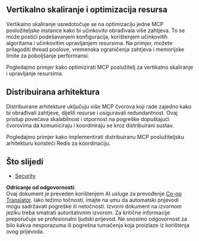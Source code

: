 <!--
CO_OP_TRANSLATOR_METADATA:
{
  "original_hash": "9730a53698bf9df8166d0080a8d5b61f",
  "translation_date": "2025-06-02T19:58:49+00:00",
  "source_file": "05-AdvancedTopics/mcp-scaling/README.md",
  "language_code": "hr"
}
-->
## Vertikalno skaliranje i optimizacija resursa

Vertikalno skaliranje usredotočuje se na optimizaciju jedne MCP poslužiteljske instance kako bi učinkovito obrađivala više zahtjeva. To se može postići podešavanjem konfiguracija, korištenjem učinkovitih algoritama i učinkovitim upravljanjem resursima. Na primjer, možete prilagoditi thread poolove, vremenska ograničenja zahtjeva i memorijske limite za poboljšanje performansi.

Pogledajmo primjer kako optimizirati MCP poslužitelj za vertikalno skaliranje i upravljanje resursima.

## Distribuirana arhitektura

Distribuirane arhitekture uključuju više MCP čvorova koji rade zajedno kako bi obrađivali zahtjeve, dijelili resurse i osiguravali redundantnost. Ovaj pristup povećava skalabilnost i otpornost na pogreške dopuštajući čvorovima da komuniciraju i koordiniraju se kroz distribuirani sustav.

Pogledajmo primjer kako implementirati distribuiranu MCP poslužiteljsku arhitekturu koristeći Redis za koordinaciju.

## Što slijedi

- [Security](../mcp-security/README.md)

**Odricanje od odgovornosti**:  
Ovaj dokument je preveden korištenjem AI usluge za prevođenje [Co-op Translator](https://github.com/Azure/co-op-translator). Iako težimo točnosti, imajte na umu da automatski prijevodi mogu sadržavati pogreške ili netočnosti. Izvorni dokument na izvornom jeziku treba smatrati autoritativnim izvorom. Za kritične informacije preporučuje se profesionalni ljudski prijevod. Ne snosimo odgovornost za bilo kakva nesporazuma ili pogrešna tumačenja koja proizlaze iz korištenja ovog prijevoda.
